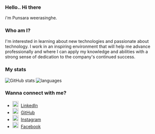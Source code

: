 ### Hello.. Hi there
i'm Punsara weerasinghe.

### Who am I?
I'm interested in learning about new technologies and passionate about technology.
I work in an inspiring environment that will help me advance professionally and
where I can apply my knowledge and abilities with a strong sense of dedication to the company's continued success.

### My stats

<img align="center" src="https://github-readme-stats.vercel.app/api?username=puna99&show_icons=true&include_all_commits=true&theme=dracula" alt="GitHub stats" />
<img align="center" src="https://github-readme-stats.vercel.app/api/top-langs/?username=puna99&&exclude_repo=puna99&layout=compact&theme=dracula" alt="languages"/>

### Wanna connect with me?

* <img src="https://praneeth.gnomezgrave.com/assets/img/icons/linkedin.png" height="20"/>&nbsp; [LinkedIn](https://www.linkedin.com/in/punsara-weerasinghe-716185222/)
* <img src="https://praneeth.gnomezgrave.com/assets/img/icons/github.png" height="20"/>&nbsp; [GitHub](https://github.com/puna99)
* <img src="https://praneeth.gnomezgrave.com/assets/img/icons/instagram.png" height="20"/>&nbsp; [Instagram](https://www.instagram.com/punsara_weerazinghe/)
* <img src="https://praneeth.gnomezgrave.com/assets/img/icons/fb.png" height="20"/>&nbsp; [Facebook](https://www.facebook.com/punsara.weerasinghe)
